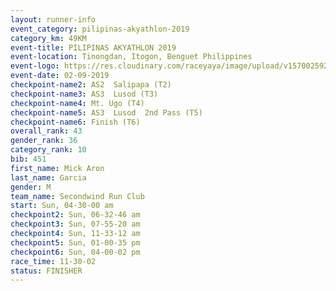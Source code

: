```yaml
---
layout: runner-info 
event_category: pilipinas-akyathlon-2019 
category_km: 49KM 
event-title: PILIPINAS AKYATHLON 2019 
event-location: Tinongdan, Itogon, Benguet Philippines 
event-logo: https://res.cloudinary.com/raceyaya/image/upload/v1570025921/logo/akyathlon_jsxiv8.jpg 
event-date: 02-09-2019 
checkpoint-name2: AS2  Salipapa (T2) 
checkpoint-name3: AS3  Lusod (T3) 
checkpoint-name4: Mt. Ugo (T4) 
checkpoint-name5: AS3  Lusod  2nd Pass (T5) 
checkpoint-name6: Finish (T6) 
overall_rank: 43
gender_rank: 36
category_rank: 10
bib: 451
first_name: Mick Aron
last_name: Garcia
gender: M
team_name: Secondwind Run Club
start: Sun, 04-30-00 am
checkpoint2: Sun, 06-32-46 am
checkpoint3: Sun, 07-55-20 am
checkpoint4: Sun, 11-33-12 am
checkpoint5: Sun, 01-00-35 pm
checkpoint6: Sun, 04-00-02 pm
race_time: 11-30-02
status: FINISHER
---
```

